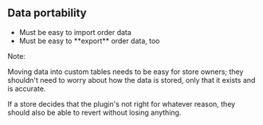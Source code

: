 ## Data portability

* <!-- .element: class="fragment" --> Must be easy to import order data
* <!-- .element: class="fragment" --> Must be easy to **export** order data, too

Note:

Moving data into custom tables needs to be easy for store owners; they shouldn't need to worry about how the data is stored, only that it exists and is accurate.

If a store decides that the plugin's not right for whatever reason, they should also be able to revert without losing anything.
